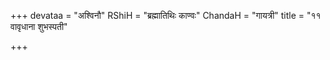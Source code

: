 +++
devataa = "अश्विनौ"
RShiH = "ब्रह्मातिथिः काण्वः"
ChandaH = "गायत्री"
title = "११ वावृधाना शुभस्पती"

+++
